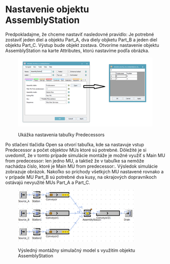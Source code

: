 # Nastavenie objektu AssemblyStation

Predpokladajme, že chceme nastaviť nasledovné pravidlo: Je potrebné zostaviť jeden diel a objektu Part\_A, dva diely objketu Part\_B a jeden diel objektu Part\_C. Výstup bude objekt zostava. Otvoríme nastavenie objektu AssemblyStation na karte Attributes, ktorú nastavíme podľa obrázka.

<figure><img src="../.gitbook/assets/tabulky_predecessors.png" alt=""><figcaption><p>Ukážka nastavenia tabuľky Predecessors</p></figcaption></figure>

Po stlačení tlačidla Open sa otvorí tabuľka, kde sa nastavuje vstup Predecessor a počet objektov MUs ktoré sú potrebné. Dôležité je si uvedomiť, že v tomto prípade simulácie montáže je možné využiť s Main MU from predecessor: len jedno MU, a taktiež že v tabuľke sa nemôže nachádza číslo, ktoré je Main MU from predecessor:. Výsledok simulácie zobrazuje obrázok. Nakoľko so príchody všetkých MU nastavené rovnako a v prípade MU Part\_B sú potrebné dva kusy, na okrajových dopravníkoch ostávajú nevyužité MUs Part\_A a Part\_C.

<figure><img src="../.gitbook/assets/objekt_assemblystationpng.png" alt=""><figcaption><p>Výsledný montážny simulačný model s využitím objektu AssemblyStation</p></figcaption></figure>
